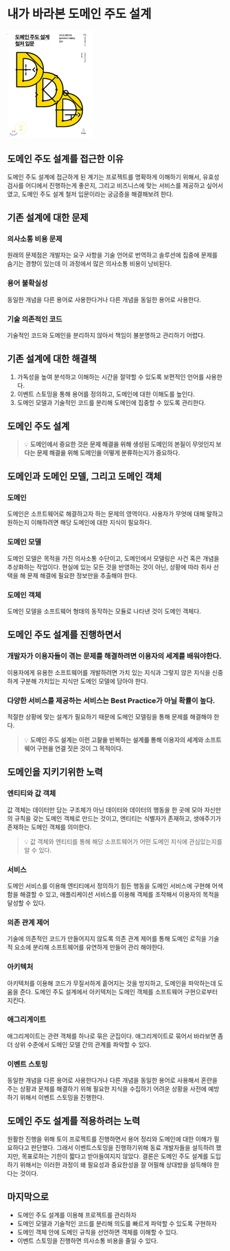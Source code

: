 # 내가 바라본 도메인 주도 설계

![책](image/01.png)

## 도메인 주도 설계를 접근한 이유

도메인 주도 설계에 접근하게 된 계기는 프로젝트를 명확하게 이해하기 위해서, 유효성 검사를 어디에서 진행하는게 좋은지, 그리고 비즈니스에 맞는 서비스를 제공하고 싶어서였고, 도메인 주도 설계 철저 입문이라는 궁금증을 해결해보려 한다.
## 기존 설계에 대한 문제

### 의사소통 비용 문제

원래의 문제점은 개발자는 요구 사항을 기술 언어로 번역하고 솔루션에 집중에 문제를 숨기는 경향이 있는데 이 과정에서 많은 의사소통 비용이 낭비된다.

### 용어 불확실성

동일한 개념을 다른 용어로 사용한다거나 다른 개념을 동일한 용어로 사용한다.

### 기술 의존적인 코드

기술적인 코드와 도메인을 분리하지 않아서 책임이 불분명하고 관리하기 어렵다.

## 기존 설계에 대한 해결책

1. 가독성을 높여 분석하고 이해하는 시간을 절약할 수 있도록 보편적인 언어를 사용한다.
2. 이벤트 스토밍을 통해 용어를 정의하고, 도메인에 대한 이해도를 높인다.
3. 도메인 모델과 기술적인 코드를 분리해 도메인에 집중할 수 있도록 관리한다.

## 도메인 주도 설계

> 💡 **도메인에서 중요한 것은 문제 해결을 위해 생성된 도메인의 본질이 무엇인지 보다는 문제 해결을 위해 도메인을 어떻게 분류하는지가 중요하다.**

## 도메인과 도메인 모델, 그리고 도메인 객체

### 도메인

도메인은 소프트웨어로 해결하고자 하는 문제의 영역이다. 사용자가 무엇에 대해 말하고 원하는지 이해하려면 해당 도메인에 대한 지식이 필요하다.

### 도메인 모델

도메인 모델은 목적을 가진 의사소통 수단이고, 도메인에서 모델링은 사건 혹은 개념을 추상화하는 작업이다. 현실에 있는 모든 것을 반영하는 것이 아닌, 상황에 따라 취사 선택을 해 문제 해결에 필요한 정보만을 추출해야 한다.

### 도메인 객체

도메인 모델을 소프트웨어 형태의 동작하는 모듈로 나타낸 것이 도메인 객체다.

## 도메인 주도 설계를 진행하면서

### 개발자가 이용자들이 겪는 문제를 해결하려면 이용자의 세계를 배워야한다.

이용자에게 유용한 소프트웨어를 개발하려면 가치 있는 지식과 그렇지 않은 지식을 신중하게 구분해 가치있는 지식만 도메인 모델에 담아야 한다.

### 다양한 서비스를 제공하는 서비스는 Best Practice가 아닐 확률이 높다.

적절한 상황에 맞는 설계가 필요하기 때문에 도메인 모델링을 통해 문제를 해결해야 한다.

> 💡 **도메인 주도 설계는 이런 고찰을 반복하는 설계를 통해 이용자의 세계와 소프트웨어 구현을 연결 짓은 것이 그 목적이다.**

## 도메인을 지키기위한 노력

### 엔티티와 값 객체

값 객체는 데이터만 담는 구조체가 아닌 데이터와 데이터의 행동을 한 곳에 모아 자신만의 규칙을 갖는 도메인 객체로 만드는 것이고, 엔티티는 식별자가 존재하고, 생애주기가 존재하는 도메인 객체를 의미한다.

> 💡 값 객체와 엔티티를 통해 해당 소프트웨어가 어떤 도메인 지식에 관심있는지를 알 수 있다.

### 서비스

도메인 서비스를 이용해 엔티티에서 정의하기 힘든 행동을 도메인 서비스에 구현해 어색함을 해결할 수 있고, 애플리케이션 서비스를 이용해 객체를 조작해서 이용자의 목적을 달성할 수 있다.

### 의존 관계 제어

기술에 의존적인 코드가 만들어지지 않도록 의존 관계 제어를 통해 도메인 로직을 기술적 요소에 분리해 소프트웨어를 유연하게 만들어 관리 해야한다.

### 아키텍처

아키텍처를 이용해 코드가 무질서하게 흩어지는 것을 방지하고, 도메인을 파악하는데 도움을 준다. 도메인 주도 설계에서 아키텍처는 도메인 객체를 소프트웨어 구현으로부터 지킨다.

### 애그리게이트

애그리게이트는 관련 객체를 하나로 묶은 군집이다. 애그리게이트로 묶어서 바라보면 좀 더 상위 수준에서 도메인 모델 간의 관계를 파악할 수 있다.

### 이벤트 스토밍

동일한 개념을 다른 용어로 사용한다거나 다른 개념을 동일한 용어로 사용해서 혼란을 주는 상황과 문제를 해결하기 위해 필요한 지식을 수집하기 어려운 상황을 사전에 예방하기 위해서 이벤트 스토밍을 진행한다.

## 도메인 주도 설계를 적용하려는 노력

원활한 진행을 위해 토이 프로젝트를 진행하면서 용어 정리와 도메인에 대한 이해가 필요하다고 판단했다. 그래서 이벤트스토밍을 진행하기위해 동료 개발자들을 설득하려 했지만, 목표로하는 기한이 짧다고 받아들여지지 않았다. 결론은 도메인 주도 설계를 도입하기 위해서는 이러한 과정이 왜 필요성과 중요한성을 잘 어필해 상대방을 설득해야 한다는 것이다.

## 마지막으로

- 도메인 주도 설계를 이용해 프로젝트를 관리하자
- 도메인 모델과 기술적인 코드를 분리해 의도를 빠르게 파악할 수 있도록 구현하자
- 도메인 객체 안에 도메인 규칙을 선언하면 객체를 이해할 수 있다.
- 이벤트 스토밍을 진행하면 의사소통 비용을 줄일 수 있다.
